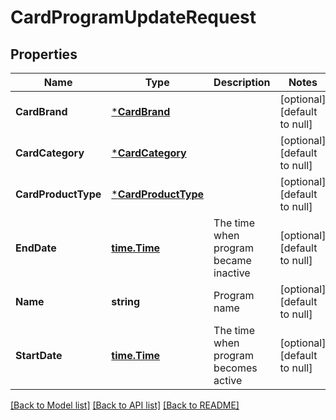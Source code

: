 # CardProgramUpdateRequest

## Properties
Name | Type | Description | Notes
------------ | ------------- | ------------- | -------------
**CardBrand** | [***CardBrand**](card_brand.md) |  | [optional] [default to null]
**CardCategory** | [***CardCategory**](card_category.md) |  | [optional] [default to null]
**CardProductType** | [***CardProductType**](card_product_type.md) |  | [optional] [default to null]
**EndDate** | [**time.Time**](time.Time.md) | The time when program became inactive | [optional] [default to null]
**Name** | **string** | Program name | [optional] [default to null]
**StartDate** | [**time.Time**](time.Time.md) | The time when program becomes active | [optional] [default to null]

[[Back to Model list]](../README.md#documentation-for-models) [[Back to API list]](../README.md#documentation-for-api-endpoints) [[Back to README]](../README.md)

